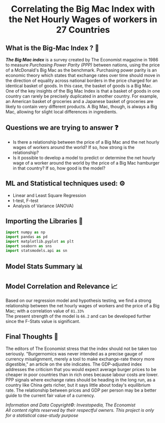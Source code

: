 # <p align = "center">  Correlating the Big Mac Index with the Net Hourly Wages of workers in 27 Countries </p>

## What is the Big-Mac Index ? 🍔
***The Big Mac index*** is a survey created by The Economist magazine in 1986 to measure *Purchasing Power Parity (PPP)* between nations, using the price of a McDonald's Big Mac as the benchmark. Purchasing power parity is an economic theory which states that exchange rates over time should move in the direction of equality across national borders in the price charged for an identical basket of goods. In this case, the basket of goods is a Big Mac.  
One of the key insights of the Big Mac Index is that a basket of goods in one country can rarely be precisely duplicated in another country. For example, an American basket of groceries and a Japanese basket of groceries are likely to contain very different products. A Big Mac, though, is always a Big Mac, allowing for slight local differences in ingredients.

## Questions we are trying to answer ❓
* Is there a relationship between the price of a Big Mac and the net hourly wages of workers around the world? If so, how strong is the relationship? 
* Is it possible to develop a model to predict or determine the net hourly wage of a worker around the world by the price of a Big Mac hamburger in that country? If so, how good is the model? 

## ML and Statistical techniques used: ⚙
* Linear and Least Square Regression
* t-test, F-test
* Analysis of Variance (ANOVA)

## Importing the Libraries 📝
```python
import numpy as np
import pandas as pd
import matplotlib.pyplot as plt
import seaborn as sns
import statsmodels.api as sn
```

## Model Stats Summary 📊


## Model Correlation and Relevance 📈
Based on our regression model and hypothesis testing, we find a strong relationship between the net hourly wages of workers and the price of a Big Mac; with a correlation value of `81.33%`  
The present strength of the model is `66.2` and can be developed further since the F-Stats value is significant.

## Final Thoughts 💭
The editors of The Economist stress that the index should not be taken too seriously. "Burgernomics was never intended as a precise gauge of currency misalignment, merely a tool to make exchange-rate theory more digestible," an article on the site indicates. The GDP-adjusted index addresses the criticism that you would expect average burger prices to be cheaper in poor countries than in rich ones because labour costs are lower. PPP signals where exchange rates should be heading in the long run, as a country like China gets richer, but it says little about today's equilibrium rate. The relationship between prices and GDP per person may be a better guide to the current fair value of a currency.


*Information and Data Copyright©: Investopedia, The Economist*  
*All content rights reserved by their respectful owners. This project is only for a statistical case-study purpose*

